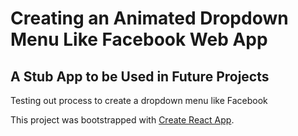 # Creating an Animated Dropdown Menu Like Facebook Web App

## A Stub App to be Used in Future Projects

Testing out process to create a dropdown menu like Facebook

This project was bootstrapped with [Create React App](https://github.com/facebook/create-react-app).

## 
